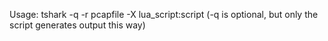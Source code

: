 Usage: tshark -q -r pcapfile -X lua_script:script
(-q is optional, but only the script generates output this way)